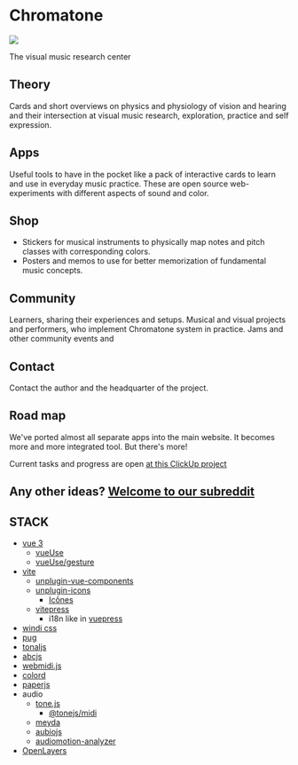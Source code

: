 # Chromatone

[![](https://chromatone.center/media/logo/logo.svg)](https://chromatone.center/)

The visual music research center

## Theory

Cards and short overviews on physics and physiology of vision and hearing and their intersection at visual music research, exploration, practice and self expression.

## Apps

Useful tools to have in the pocket like a pack of interactive cards to learn and use in everyday music practice. These are open source web-experiments with different aspects of sound and color.

## Shop

- Stickers for musical instruments to physically map notes and pitch classes with corresponding colors.
- Posters and memos to use for better memorization of fundamental music concepts.

## Community

Learners, sharing their experiences and setups. Musical and visual projects and performers, who implement Chromatone system in practice. Jams and other community events and

## Contact

Contact the author and the headquarter of the project.

## Road map

We've ported almost all separate apps into the main website. It becomes more and more integrated tool. But there's more!

Current tasks and progress are open [at this ClickUp project](https://sharing.clickup.com/l/h/6-8826475-1/f14fd62f6465442)

## Any other ideas? [Welcome to our subreddit](https://www.reddit.com/r/chromatone/)

## STACK

- [vue 3](https://v3.vuejs.org/)
  - [vueUse](https://vueuse.org)
  - [vueUse/gesture](https://gesture.vueuse.org)
- [vite](https://vitejs.dev/)
  - [unplugin-vue-components](https://github.com/antfu/unplugin-vue-components)
  - [unplugin-icons](https://github.com/antfu/unplugin-icons)
    - [Icônes](https://icones.js.org/)
  - [vitepress](https://vitepress.vuejs.org/guide/global-component.html#content)
    - i18n like in [vuepress](https://vuepress.vuejs.org/guide/i18n.html#default-theme-i18n-config)
- [windi css](https://windicss.org/)
- [pug](https://pugjs.org/api/getting-started.html)
- [tonaljs](https://github.com/tonaljs/tonal)
- [abcjs](https://paulrosen.github.io/abcjs/)
- [webmidi.js](https://webmidijs.org/docs/)
- [colord](https://www.npmjs.com/package/colord)
- [paperjs](http://paperjs.org)
- audio
  - [tone.js](https://tonejs.github.io)
    - [@tonejs/midi](https://github.com/Tonejs/Midi)
  - [meyda](https://meyda.js.org)
  - [aubiojs](https://github.com/qiuxiang/aubiojs)
  - [audiomotion-analyzer](https://www.npmjs.com/package/audiomotion-analyzer)
- [OpenLayers](https://github.com/openlayers/openlayers)
